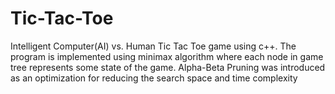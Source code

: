 # Tic-Tac-Toe

Intelligent Computer(AI) vs. Human Tic Tac Toe game using c++. The program is implemented using minimax algorithm where each node in game tree represents some state of the game. 
Alpha-Beta Pruning was introduced as an optimization for reducing the search space and time complexity
